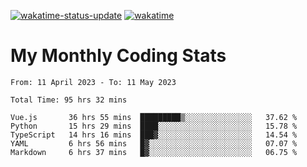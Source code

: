 [![wakatime-status-update](https://github.com/noopurphalak/noopurphalak/workflows/wakatime-status-update/badge.svg)](https://github.com/noopurphalak/noopurphalak/actions/workflows/main.yml)
[![wakatime](https://wakatime.com/badge/user/80ace140-ef40-4fdd-b8ed-f3be3d2e1aea.svg)](https://wakatime.com/@80ace140-ef40-4fdd-b8ed-f3be3d2e1aea)

# My Monthly Coding Stats

<!--START_SECTION:waka-->

```text
From: 11 April 2023 - To: 11 May 2023

Total Time: 95 hrs 32 mins

Vue.js       36 hrs 55 mins  █████████▒░░░░░░░░░░░░░░░   37.62 %
Python       15 hrs 29 mins  ████░░░░░░░░░░░░░░░░░░░░░   15.78 %
TypeScript   14 hrs 16 mins  ███▓░░░░░░░░░░░░░░░░░░░░░   14.54 %
YAML         6 hrs 56 mins   █▓░░░░░░░░░░░░░░░░░░░░░░░   07.07 %
Markdown     6 hrs 37 mins   █▓░░░░░░░░░░░░░░░░░░░░░░░   06.75 %
```

<!--END_SECTION:waka-->
